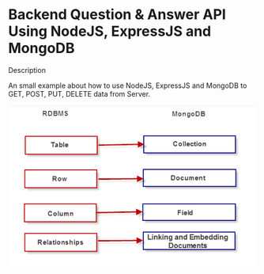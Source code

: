 # Backend Question & Answer API Using NodeJS, ExpressJS and MongoDB

Description

An small example about how to use NodeJS, ExpressJS and MongoDB to GET, POST, PUT, DELETE data from Server.

![MongoDB vs SQL](https://raw.githubusercontent.com/minhluan96/Backend-API-NodeJS/master/Figure-6-Mapping-Chart.png)
